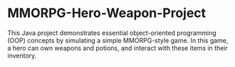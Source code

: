 # MMORPG-Hero-Weapon-Project
This Java project demonstrates essential object-oriented programming (OOP) concepts by simulating a simple MMORPG-style game. In this game, a hero can own weapons and potions, and interact with these items in their inventory.
